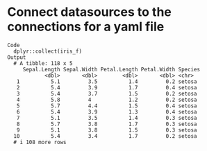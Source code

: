 # Connect datasources to the connections for a yaml file

    Code
      dplyr::collect(iris_f)
    Output
      # A tibble: 118 x 5
         Sepal.Length Sepal.Width Petal.Length Petal.Width Species
                <dbl>       <dbl>        <dbl>       <dbl> <chr>  
       1          5.1         3.5          1.4         0.2 setosa 
       2          5.4         3.9          1.7         0.4 setosa 
       3          5.4         3.7          1.5         0.2 setosa 
       4          5.8         4            1.2         0.2 setosa 
       5          5.7         4.4          1.5         0.4 setosa 
       6          5.4         3.9          1.3         0.4 setosa 
       7          5.1         3.5          1.4         0.3 setosa 
       8          5.7         3.8          1.7         0.3 setosa 
       9          5.1         3.8          1.5         0.3 setosa 
      10          5.4         3.4          1.7         0.2 setosa 
      # i 108 more rows
